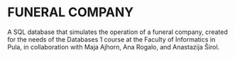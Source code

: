 # FUNERAL COMPANY

A SQL database that simulates the operation of a funeral company, created for the needs of the Databases 1 course at the Faculty of Informatics in Pula, in collaboration with Maja Ajhorn, Ana Rogalo, and Anastazija Širol. 
